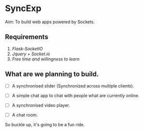 # SyncExp
Aim: To build web apps powered by Sockets.

## Requirements

1. *Flask-SocketIO*
2. *Jquery + Socket.io*
3. *Free time and willingness to learn*

## What are we planning to build.

- [ ] A synchronised slider (Synchronized across multiple clients).
- [ ]  A simple chat app to chat with people what are currently online.
- [ ] A synchronised video player.
- [ ] A chat room.


So buckle up, it's going to be a fun ride.

